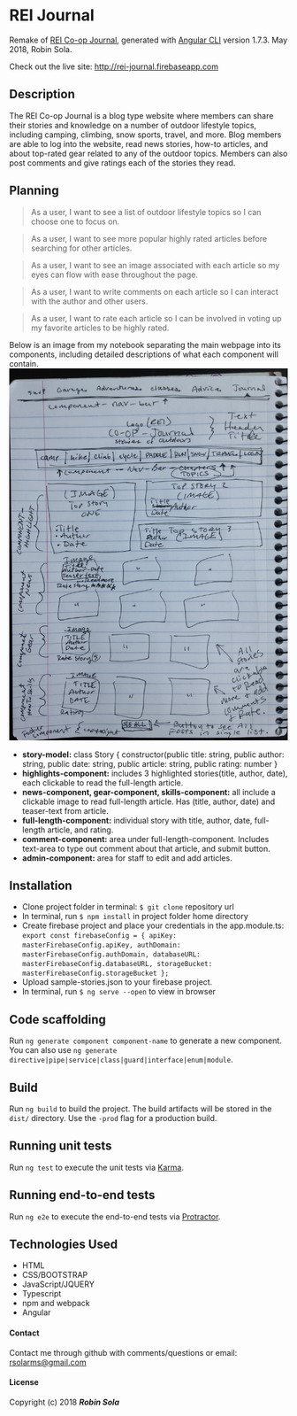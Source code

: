 # REI Journal
Remake of [REI Co-op Journal](https://www.rei.com/blog), generated with [Angular CLI](https://github.com/angular/angular-cli) version 1.7.3. May 2018, Robin Sola.

Check out the live site: http://rei-journal.firebaseapp.com

## Description
The REI Co-op Journal is a blog type website where members can share their stories and knowledge on a number of outdoor lifestyle topics, including camping, climbing, snow sports, travel, and more. Blog members are able to log into the website, read news stories, how-to articles, and about top-rated gear related to any of the outdoor topics. Members can also post comments and give ratings each of the stories they read.

## Planning
> As a user, I want to see a list of outdoor lifestyle topics so I can choose one to focus on.

> As a user, I want to see more popular highly rated articles before searching for other articles.

> As a user, I want to see an image associated with each article so my eyes can flow with ease throughout the page.

> As a user, I want to write comments on each article so I can interact with the author and other users.

> As a user, I want to rate each article so I can be involved in voting up my favorite articles to be highly rated.

Below is an image from my notebook separating the main webpage into its components, including detailed descriptions of what each component will contain.
![](readme-plan.JPG)
* __story-model:__ class Story { constructor(public title: string, public author: string, public date: string, public article: string, public rating: number }
* __highlights-component:__ includes 3 highlighted stories(title, author, date), each clickable to read the  full-length article.
* __news-component, gear-component, skills-component:__ all include a clickable image to read full-length article. Has (title, author, date) and teaser-text from article.
* __full-length-component:__ individual story with title, author, date, full-length article, and rating.
* __comment-component:__ area under full-length-component. Includes text-area to type out comment about that article, and submit button.
* __admin-component:__ area for staff to edit and add articles.

## Installation
* Clone project folder in terminal: `$ git clone` repository url
* In terminal, run `$ npm install` in project folder home directory
* Create firebase project and place your credentials in the app.module.ts:
`export const firebaseConfig = {
  apiKey: masterFirebaseConfig.apiKey,
  authDomain: masterFirebaseConfig.authDomain,
  databaseURL: masterFirebaseConfig.databaseURL,
  storageBucket: masterFirebaseConfig.storageBucket
};`
* Upload sample-stories.json to your firebase project.
* In terminal, run `$ ng serve --open` to view in browser

## Code scaffolding
Run `ng generate component component-name` to generate a new component. You can also use `ng generate directive|pipe|service|class|guard|interface|enum|module`.

## Build
Run `ng build` to build the project. The build artifacts will be stored in the `dist/` directory. Use the `-prod` flag for a production build.

## Running unit tests
Run `ng test` to execute the unit tests via [Karma](https://karma-runner.github.io).

## Running end-to-end tests
Run `ng e2e` to execute the end-to-end tests via [Protractor](http://www.protractortest.org/).

## Technologies Used
* HTML
* CSS/BOOTSTRAP
* JavaScript/JQUERY
* Typescript
* npm and webpack
* Angular

#### Contact
Contact me through github with comments/questions or email: rsolarms@gmail.com

#### License
Copyright (c) 2018 **_Robin Sola_**
